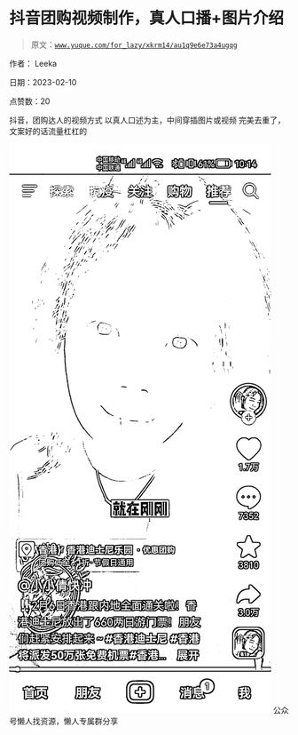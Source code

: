 # 抖音团购视频制作，真人口播+图片介绍

> 原文：[`www.yuque.com/for_lazy/xkrm14/au1q9e6e73a4ugqg`](https://www.yuque.com/for_lazy/xkrm14/au1q9e6e73a4ugqg)



作者： Leeka



日期：2023-02-10



点赞数：20



抖音，团购达人的视频方式 以真人口述为主，中间穿插图片或视频 完美去重了，文案好的话流量杠杠的



![](img/b42e93275de5b5cfd9525e153784cc47.png)  <ne-p id="ua8062f55" data-lake-id="ua8062f55">公众号懒人找资源，懒人专属群分享

</ne-p>